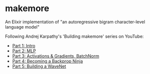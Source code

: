 # makemore

An Elixir implementation of "an autoregressive bigram character-level language model"

Following Andrej Karpathy's 'Building makemore' series on YouTube:

* [Part 1: Intro](https://www.youtube.com/watch?v=PaCmpygFfXo)
* [Part 2: MLP](https://www.youtube.com/watch?v=TCH_1BHY58I)
* [Part 3: Activations & Gradients, BatchNorm](https://www.youtube.com/watch?v=P6sfmUTpUmc) 
* [Part 4: Becoming a Backprop Ninja](https://www.youtube.com/watch?v=q8SA3rM6ckI)
* [Part 5: Building a WaveNet](https://www.youtube.com/watch?v=t3YJ5hKiMQ0)
